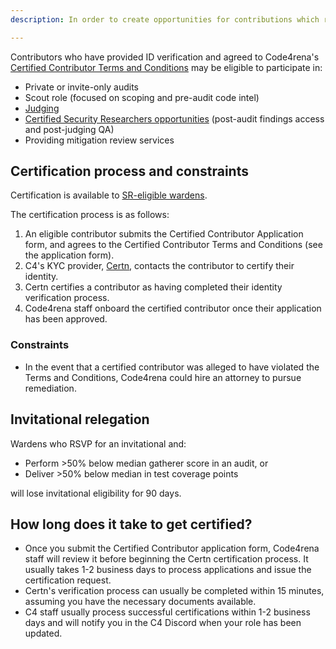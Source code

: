 ```yaml
---
description: In order to create opportunities for contributions which rely on establishment of trust, Code4rena allows community members to opt into certifying their identity and entering into a simple agreement.

---
```


Contributors who have provided ID verification and agreed to Code4rena's [Certified Contributor Terms and Conditions](https://code4rena.com/certified-contributor-terms-and-conditions) may be eligible to participate in:

- Private or invite-only audits
- Scout role (focused on scoping and pre-audit code intel)
- [Judging](/roles/judges/README.md)
- [Certified Security Researchers opportunities](sr-backstage-wardens.md) (post-audit findings access and post-judging QA)
- Providing mitigation review services

## Certification process and constraints

Certification is available to [SR-eligible wardens](/roles/certified-contributors/sr-backstage-wardens.md). 

The certification process is as follows:

1. An eligible contributor submits the Certified Contributor Application form, and agrees to the Certified Contributor Terms and Conditions (see the application form).
1. C4's KYC provider, [Certn](https://certn.co/), contacts the contributor to certify their identity.
1. Certn certifies a contributor as having completed their identity verification process.
1. Code4rena staff onboard the certified contributor once their application has been approved.

### Constraints

- In the event that a certified contributor was alleged to have violated the Terms and Conditions, Code4rena could hire an attorney to pursue remediation.

## Invitational relegation

Wardens who RSVP for an invitational and:

- Perform >50% below median gatherer score in an audit, or
- Deliver >50% below median in test coverage points

will lose invitational eligibility for 90 days.

## How long does it take to get certified? 

- Once you submit the Certified Contributor application form, Code4rena staff will review it before beginning the Certn certification process. It usually takes 1-2 business days to process applications and issue the certification request. 
- Certn's verification process can usually be completed within 15 minutes, assuming you have the necessary documents available. 
- C4 staff usually process successful certifications within 1-2 business days and will notify you in the C4 Discord when your role has been updated.
